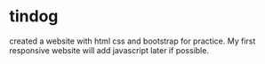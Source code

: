 # tindog
created a website with html css and bootstrap for practice.
My first responsive website 
will add javascript later if possible.
